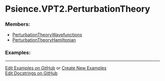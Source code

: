 # <a id="Psience.VPT2.PerturbationTheory">Psience.VPT2.PerturbationTheory</a>
    


### Members:

  - [PerturbationTheoryWavefunctions](PerturbationTheory/PerturbationTheoryWavefunctions.md)
  - [PerturbationTheoryHamiltonian](PerturbationTheory/PerturbationTheoryHamiltonian.md)

### Examples:



___

[Edit Examples on GitHub](https://github.com/McCoyGroup/References/edit/gh-pages/Documentation/examples/Psience/VPT2/PerturbationTheory.md) or 
[Create New Examples](https://github.com/McCoyGroup/References/new/gh-pages/?filename=Documentation/examples/Psience/VPT2/PerturbationTheory.md) <br/>
[Edit Docstrings on GitHub](https://github.com/McCoyGroup/Psience/edit/master/VPT2/PerturbationTheory/__init__.py?message=Update%20Docs)